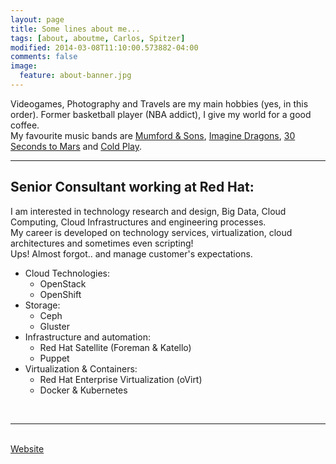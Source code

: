 ```yaml
---
layout: page
title: Some lines about me...
tags: [about, aboutme, Carlos, Spitzer]
modified: 2014-03-08T11:10:00.573882-04:00
comments: false
image:
  feature: about-banner.jpg
---
```


Videogames, Photography and Travels are my main hobbies (yes, in this order). Former basketball player (NBA addict), I give my world for a good coffee.  
My favourite music bands are <a href="http://www.mumfordandsons.com/" target="_blank">Mumford & Sons</a>, <a href="http://www.imaginedragonsmusic.com/" target="_blank">Imagine Dragons</a>, <a href="http://www.thirtysecondstomars.com/" target="_blank">30 Seconds to Mars</a> and <a href="http://www.coldplay.com/" target="_blank">Cold Play</a>.

---

## Senior Consultant working at Red Hat:

I am interested in technology research and design, Big Data, Cloud Computing, Cloud Infrastructures and engineering processes.  
My career is developed on technology services, virtualization, cloud architectures and sometimes even scripting!  
Ups! Almost forgot.. and manage customer's expectations.

* Cloud Technologies:
    * OpenStack
    * OpenShift
* Storage:
    * Ceph
    * Gluster
* Infrastructure and automation:
    * Red Hat Satellite (Foreman & Katello)
    * Puppet
* Virtualization & Containers:
    * Red Hat Enterprise Virtualization (oVirt)
    * Docker & Kubernetes

<BR>

---

<BR>
<a markdown="0" href="http://www.carlos-spitzer.com" class="btn" target="_blank">Website</a>
